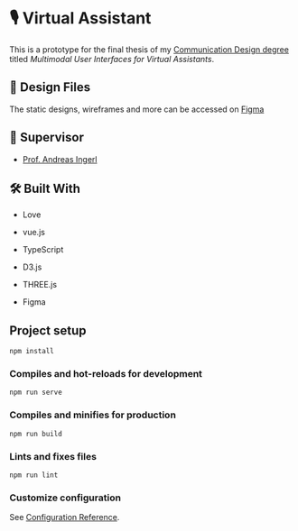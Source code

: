 # 🎙 Virtual Assistant

This is a prototype for the final thesis of my [Communication Design degree](https://kd.htw-berlin.de/international-en/) titled _Multimodal User Interfaces for Virtual Assistants_.

## 📝 Design Files

The static designs, wireframes and more can be accessed on [Figma](https://www.figma.com/file/geVuMQxplJGxt0LFVVKj13/Virtual-Assistant)

## 👥 Supervisor

* [Prof. Andreas Ingerl](http://ingerl.com)

## 🛠 Built With

* Love

* vue.js

* TypeScript

* D3.js

* THREE.js

* Figma

## Project setup
```
npm install
```

### Compiles and hot-reloads for development
```
npm run serve
```

### Compiles and minifies for production
```
npm run build
```

### Lints and fixes files
```
npm run lint
```

### Customize configuration
See [Configuration Reference](https://cli.vuejs.org/config/).
